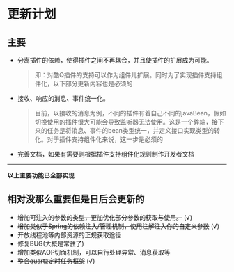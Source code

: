 # 更新计划

## 主要
- 分离插件的依赖，使得插件之间不再耦合，并且使插件的扩展成为可能。

  > 即：对酷Q插件的支持可以作为组件儿扩展。同时为了实现插件支持组件化，以下部分更新内容也是必须的

- 接收、响应的消息、事件统一化。

  > 目前，以接收的消息为例，不同的插件有着自己不同的javaBean，假如切换使用的插件很大可能会导致监听器无法使用。这是一个弊端，接下来的任务是将消息、事件的bean类型统一，并定义接口实现类型的转化。对于插件支持组件化来说，这一步是必须的

- 完善文档，如果有需要则根据插件支持组件化规则制作开发者文档

<hr>

**以上主要功能已全部实现**


## 相对没那么重要但是日后会更新的

- ~~增加可注入的参数的类型，更加优化部分参数的获取与使用。~~ (√)
- ~~增加类似于Spring的依赖注入/管理机制，使用注解注入你的自定义参数~~ (√)
- 开放线程池等内部资源的正规获取途径
- 修复BUG(大概是常驻了)
- 增加类似AOP切面机制，可以自行处理异常、消息获取等
- ~~整合quartz定时任务框架~~ (√)